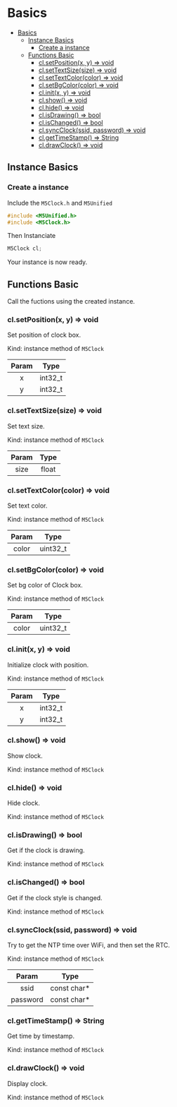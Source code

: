 # Basics

- [Basics](#basics)
  - [Instance Basics](#instance-basics)
    - [Create a instance](#create-a-instance)
  - [Functions Basic](#functions-basic)
    - [cl.setPosition(x, y) => void](#clsetpositionx-y--void)
    - [cl.setTextSize(size) => void](#clsettextsizesize--void)
    - [cl.setTextColor(color) => void](#clsettextcolorcolor--void)
    - [cl.setBgColor(color) => void](#clsetbgcolorcolor--void)
    - [cl.init(x, y) => void](#clinitx-y--void)
    - [cl.show() => void](#clshow--void)
    - [cl.hide() => void](#clhide--void)
    - [cl.isDrawing() => bool](#clisdrawing--bool)
    - [cl.isChanged() => bool](#clischanged--bool)
    - [cl.syncClock(ssid, password) => void](#clsyncclock--void)
    - [cl.getTimeStamp() => String](#clgettimestamp--string)
    - [cl.drawClock() => void](#cldrawclock--void)

## Instance Basics

### Create a instance

Include the `M5Clock.h` and `M5Unified`

```c++
#include <M5Unified.h>
#include <M5Clock.h>
```

Then Instanciate

```c++
M5Clock cl;
```

Your instance is now ready.

## Functions Basic

Call the fuctions using the created instance.

### cl.setPosition(x, y) => void

Set position of clock box.

Kind: instance method of `M5Clock`

| Param |  Type   |
| :---: | :-----: |
|   x   | int32_t |
|   y   | int32_t |

### cl.setTextSize(size) => void

Set text size.

Kind: instance method of `M5Clock`

| Param | Type  |
| :---: | :---: |
| size  | float |

### cl.setTextColor(color) => void

Set text color.

Kind: instance method of `M5Clock`

| Param |   Type   |
| :---: | :------: |
| color | uint32_t |

### cl.setBgColor(color) => void

Set bg color of Clock box.

Kind: instance method of `M5Clock`

| Param |   Type   |
| :---: | :------: |
| color | uint32_t |

### cl.init(x, y) => void

Initialize clock with position.

Kind: instance method of `M5Clock`

| Param |  Type   |
| :---: | :-----: |
|   x   | int32_t |
|   y   | int32_t |

### cl.show() => void

Show clock.

Kind: instance method of `M5Clock`

### cl.hide() => void

Hide clock.

Kind: instance method of `M5Clock`

### cl.isDrawing() => bool

Get if the clock is drawing.

Kind: instance method of `M5Clock`

### cl.isChanged() => bool

Get if the clock style is changed.

Kind: instance method of `M5Clock`

### cl.syncClock(ssid, password) => void

Try to get the NTP time over WiFi, and then set the RTC.

Kind: instance method of `M5Clock`

|  Param   |     Type     |
| :------: | :----------: |
|   ssid   | const char\* |
| password | const char\* |

### cl.getTimeStamp() => String

Get time by timestamp.

Kind: instance method of `M5Clock`

### cl.drawClock() => void

Display clock.

Kind: instance method of `M5Clock`
